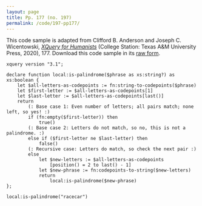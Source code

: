 ```yaml
---
layout: page
title: Pp. 177 (no. 197)
permalink: /code/197-pp177/
---
```


This code sample is adapted from Clifford B. Anderson and Joseph C. Wicentowski, 
[_XQuery for Humanists_](/) (College Station: Texas A&M University Press, 2020), 177. 
Download this code sample in its [raw form](/code/197-pp177/197-pp177.xq).

```xquery
xquery version "3.1";

declare function local:is-palindrome($phrase as xs:string?) as xs:boolean {
    let $all-letters-as-codepoints := fn:string-to-codepoints($phrase)
    let $first-letter := $all-letters-as-codepoints[1]
    let $last-letter := $all-letters-as-codepoints[last()]
    return
        (: Base case 1: Even number of letters; all pairs match; none left, so yes! :)
        if (fn:empty($first-letter)) then
            true()
        (: Base case 2: Letters do not match, so no, this is not a palindrome. :)
        else if ($first-letter ne $last-letter) then
            false()
        (: Recursive case: Letters do match, so check the next pair :)
        else
            let $new-letters := $all-letters-as-codepoints
                [position() = 2 to last() - 1]
            let $new-phrase := fn:codepoints-to-string($new-letters)
            return
                local:is-palindrome($new-phrase)
};

local:is-palindrome("racecar")
```  
